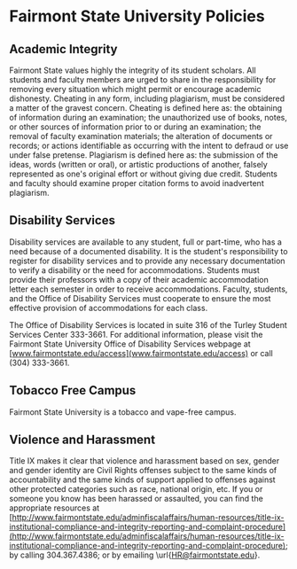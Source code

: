 # Fairmont State University Policies

## Academic Integrity

Fairmont State values highly the integrity of its student scholars. All students and faculty members are urged to share in the responsibility for removing every situation which might permit or encourage academic dishonesty. Cheating in any form, including plagiarism, must be considered a matter of the gravest concern. Cheating is defined here as: the obtaining of information during an examination; the unauthorized use of books, notes, or other sources of information prior to or during an examination; the removal of faculty examination materials; the alteration of documents or records; or actions identifiable as occurring with the intent to defraud or use under false pretense. Plagiarism is defined here as: the submission of the ideas, words (written or oral), or artistic productions of another, falsely represented as one's original effort or without giving due credit. Students and faculty should examine proper citation forms to avoid inadvertent plagiarism.

## Disability Services

Disability services are available to any student, full or part-time, who has a need because of a documented disability. It is the student's responsibility to register for disability services and to provide any necessary documentation to verify a disability or the need for accommodations. Students must provide their professors with a copy of their academic accommodation letter each semester in order to receive accommodations. Faculty, students, and the Office of Disability Services must cooperate to ensure the most effective provision of accommodations for each class.

The Office of Disability Services is located in suite 316 of the Turley Student Services Center 333-3661. For additional information, please visit the Fairmont State University Office of Disability Services webpage at [www.fairmontstate.edu/access](www.fairmontstate.edu/access) or call (304) 333-3661.

## Tobacco Free Campus

Fairmont State University is a tobacco and vape-free campus.

## Violence and Harassment

Title IX makes it clear that violence and harassment based on sex, gender and gender identity are Civil Rights offenses subject to the same kinds of accountability and the same kinds of support applied to offenses against other protected categories such as race, national origin, etc. If you or someone you know has been harassed or assaulted, you can find the appropriate resources at [http://www.fairmontstate.edu/adminfiscalaffairs/human-resources/title-ix-institutional-compliance-and-integrity-reporting-and-complaint-procedure](http://www.fairmontstate.edu/adminfiscalaffairs/human-resources/title-ix-institutional-compliance-and-integrity-reporting-and-complaint-procedure); by calling 304.367.4386; or by emailing \url{HR@fairmontstate.edu}.
